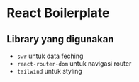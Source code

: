 # React Boilerplate

## Library yang digunakan

- `swr` untuk data feching
- `react-router-dom` untuk navigasi router
- `tailwind` untuk styling
